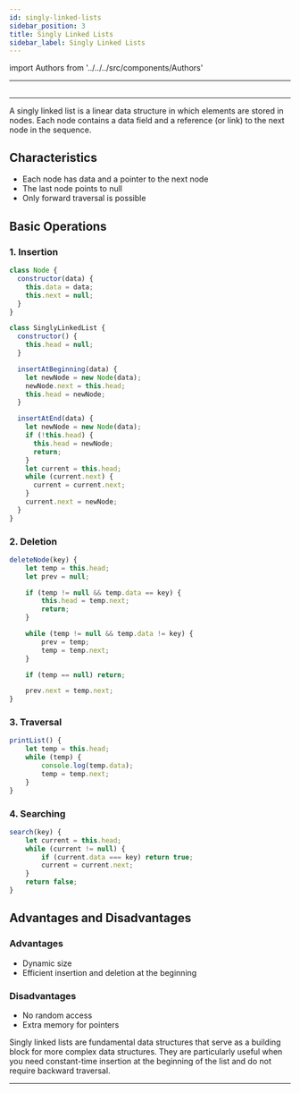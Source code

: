 ```yaml
---
id: singly-linked-lists
sidebar_position: 3
title: Singly Linked Lists
sidebar_label: Singly Linked Lists
---
```


import Authors from '../../../src/components/Authors'

---

## <Authors names="@ajay-dhangar, @oebelus" />

---

A singly linked list is a linear data structure in which elements are stored in nodes. Each node contains a data field and a reference (or link) to the next node in the sequence.

## Characteristics

- Each node has data and a pointer to the next node
- The last node points to null
- Only forward traversal is possible

## Basic Operations

### 1. Insertion

```javascript
class Node {
  constructor(data) {
    this.data = data;
    this.next = null;
  }
}

class SinglyLinkedList {
  constructor() {
    this.head = null;
  }

  insertAtBeginning(data) {
    let newNode = new Node(data);
    newNode.next = this.head;
    this.head = newNode;
  }

  insertAtEnd(data) {
    let newNode = new Node(data);
    if (!this.head) {
      this.head = newNode;
      return;
    }
    let current = this.head;
    while (current.next) {
      current = current.next;
    }
    current.next = newNode;
  }
}
```

### 2. Deletion

```javascript
deleteNode(key) {
    let temp = this.head;
    let prev = null;

    if (temp != null && temp.data == key) {
        this.head = temp.next;
        return;
    }

    while (temp != null && temp.data != key) {
        prev = temp;
        temp = temp.next;
    }

    if (temp == null) return;

    prev.next = temp.next;
}
```

### 3. Traversal

```javascript
printList() {
    let temp = this.head;
    while (temp) {
        console.log(temp.data);
        temp = temp.next;
    }
}
```

### 4. Searching

```javascript
search(key) {
    let current = this.head;
    while (current != null) {
        if (current.data === key) return true;
        current = current.next;
    }
    return false;
}
```

## Advantages and Disadvantages

### Advantages

- Dynamic size
- Efficient insertion and deletion at the beginning

### Disadvantages

- No random access
- Extra memory for pointers

Singly linked lists are fundamental data structures that serve as a building block for more complex data structures. They are particularly useful when you need constant-time insertion at the beginning of the list and do not require backward traversal.

---
